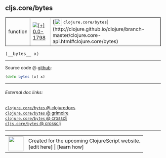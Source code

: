 ## cljs.core/bytes



 <table border="1">
<tr>
<td>function</td>
<td><a href="https://github.com/cljsinfo/cljs-api-docs/tree/0.0-1798"><img valign="middle" alt="[+] 0.0-1798" title="Added in 0.0-1798" src="https://img.shields.io/badge/+-0.0--1798-lightgrey.svg"></a> </td>
<td>
[<img height="24px" valign="middle" src="http://i.imgur.com/1GjPKvB.png"> <samp>clojure.core/bytes</samp>](http://clojure.github.io/clojure/branch-master/clojure.core-api.html#clojure.core/bytes)
</td>
</tr>
</table>


 <samp>
(__bytes__ x)<br>
</samp>

---







Source code @ [github](https://github.com/clojure/clojurescript/blob/r1889/src/cljs/cljs/core.cljs#L1607):

```clj
(defn bytes [x] x)
```

<!--
Repo - tag - source tree - lines:

 <pre>
clojurescript @ r1889
└── src
    └── cljs
        └── cljs
            └── <ins>[core.cljs:1607](https://github.com/clojure/clojurescript/blob/r1889/src/cljs/cljs/core.cljs#L1607)</ins>
</pre>

-->

---



###### External doc links:

[`clojure.core/bytes` @ clojuredocs](http://clojuredocs.org/clojure.core/bytes)<br>
[`clojure.core/bytes` @ grimoire](http://conj.io/store/v1/org.clojure/clojure/1.7.0-beta3/clj/clojure.core/bytes/)<br>
[`clojure.core/bytes` @ crossclj](http://crossclj.info/fun/clojure.core/bytes.html)<br>
[`cljs.core/bytes` @ crossclj](http://crossclj.info/fun/cljs.core.cljs/bytes.html)<br>

---

 <table>
<tr><td>
<img valign="middle" align="right" width="48px" src="http://i.imgur.com/Hi20huC.png">
</td><td>
Created for the upcoming ClojureScript website.<br>
[edit here] | [learn how]
</td></tr></table>

[edit here]:https://github.com/cljsinfo/cljs-api-docs/blob/master/cljsdoc/cljs.core_bytes.cljsdoc
[learn how]:https://github.com/cljsinfo/cljs-api-docs/wiki/cljsdoc-files

<!--

This information was too distracting to show to readers, but I'll leave it
commented here since it is helpful to:

- pretty-print the data used to generate this document
- and show how to retrieve that data



The API data for this symbol:

```clj
{:ns "cljs.core",
 :name "bytes",
 :signature ["[x]"],
 :history [["+" "0.0-1798"]],
 :type "function",
 :full-name-encode "cljs.core_bytes",
 :source {:code "(defn bytes [x] x)",
          :title "Source code",
          :repo "clojurescript",
          :tag "r1889",
          :filename "src/cljs/cljs/core.cljs",
          :lines [1607]},
 :full-name "cljs.core/bytes",
 :clj-symbol "clojure.core/bytes"}

```

Retrieve the API data for this symbol:

```clj
;; from Clojure REPL
(require '[clojure.edn :as edn])
(-> (slurp "https://raw.githubusercontent.com/cljsinfo/cljs-api-docs/catalog/cljs-api.edn")
    (edn/read-string)
    (get-in [:symbols "cljs.core/bytes"]))
```

-->
